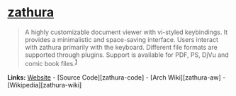 # [zathura][zathura]
> A highly customizable document viewer with vi-styled keybindings. It provides a minimalistic and space-saving interface. Users interact with zathura primarily with the keyboard. Different file formats are supported through plugins. Support is available for PDF, PS, DjVu and comic book files.<sup>[1][zathura-desc]</sup>

**Links:** [Website][zathura] - [Source Code][zathura-code] - [Arch Wiki][zathura-aw] - [Wikipedia][zathura-wiki]

[zathura]: https://pwmt.org/projects/zathura/
[zathura-desc]: https://wiki.archlinux.org/title/Zathura
